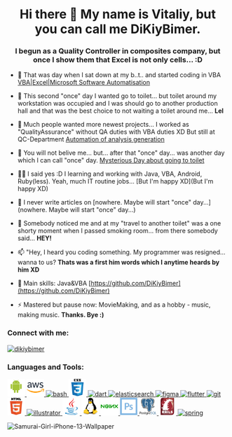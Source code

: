 <h1 align="center">Hi there 👋 My name is Vitaliy, but you can call me DiKiyBimer.</h1>
<h3 align="center">I begun as a Quality Controller in composites company, but once I show them that Excel is not only cells... :D</h3>

- 🔭 That was day when I sat down at my b..t.. and started coding in VBA [VBA|Excel|Microsoft Software Automatisation](https://github.com/DiKiyBimer)

- 🤝 This second "once" day I wanted go to toilet... but toilet around my workstation was occupied and I was should go to another production hall and that was the best choice to not waiting a toilet around me... **Lel**

- 👯 Much people wanted more newest projects... I worked as "QualityAssurance" without QA duties with VBA duties XD But still at QC-Department [Automation of analysis generation](https://github.com/DiKiyBimer)

- 💬 You will not belive me... but... after that "once" day... was another day which I can call "once" day. [Mysterious Day about going to toilet](https://github.com/DiKiyBimer)

- 👨‍💻 I said yes :D I learning and working with Java, VBA, Android, Ruby(less). Yeah, much IT routine jobs... [But I'm happy XD](But I'm happy XD)

- 📝 I never write articles on [nowhere. Maybe will start "once" day...](nowhere. Maybe will start "once" day...)

- 🌱 Somebody noticed me and at my "travel to another toilet" was a one shorty moment when I passed smoking room... from there somebody said... **HEY!**

- 📫 "Hey, I heard you coding something. My programmer was resigned... wanna to us? **Thats was a first him words which I anytime heards by him XD**

- 📄 Main skills: Java&VBA [https://github.com/DiKiyBimer](https://github.com/DiKiyBimer)

- ⚡ Mastered but pause now: MovieMaking, and as a hobby - music, making music. **Thanks. Bye :)**

<h3 align="left">Connect with me:</h3>
<p align="left">
<a href="https://dev.to/dikiybimer" target="blank"><img align="center" src="https://raw.githubusercontent.com/rahuldkjain/github-profile-readme-generator/master/src/images/icons/Social/devto.svg" alt="dikiybimer" height="30" width="40" /></a>
</p>

<h3 align="left">Languages and Tools:</h3>
<p align="left"> <a href="https://developer.android.com" target="_blank" rel="noreferrer"> <img src="https://raw.githubusercontent.com/devicons/devicon/master/icons/android/android-original-wordmark.svg" alt="android" width="40" height="40"/> </a> <a href="https://aws.amazon.com" target="_blank" rel="noreferrer"> <img src="https://raw.githubusercontent.com/devicons/devicon/master/icons/amazonwebservices/amazonwebservices-original-wordmark.svg" alt="aws" width="40" height="40"/> </a> <a href="https://www.gnu.org/software/bash/" target="_blank" rel="noreferrer"> <img src="https://www.vectorlogo.zone/logos/gnu_bash/gnu_bash-icon.svg" alt="bash" width="40" height="40"/> </a> <a href="https://www.w3schools.com/css/" target="_blank" rel="noreferrer"> <img src="https://raw.githubusercontent.com/devicons/devicon/master/icons/css3/css3-original-wordmark.svg" alt="css3" width="40" height="40"/> </a> <a href="https://dart.dev" target="_blank" rel="noreferrer"> <img src="https://www.vectorlogo.zone/logos/dartlang/dartlang-icon.svg" alt="dart" width="40" height="40"/> </a> <a href="https://www.elastic.co" target="_blank" rel="noreferrer"> <img src="https://www.vectorlogo.zone/logos/elastic/elastic-icon.svg" alt="elasticsearch" width="40" height="40"/> </a> <a href="https://www.figma.com/" target="_blank" rel="noreferrer"> <img src="https://www.vectorlogo.zone/logos/figma/figma-icon.svg" alt="figma" width="40" height="40"/> </a> <a href="https://flutter.dev" target="_blank" rel="noreferrer"> <img src="https://www.vectorlogo.zone/logos/flutterio/flutterio-icon.svg" alt="flutter" width="40" height="40"/> </a> <a href="https://git-scm.com/" target="_blank" rel="noreferrer"> <img src="https://www.vectorlogo.zone/logos/git-scm/git-scm-icon.svg" alt="git" width="40" height="40"/> </a> <a href="https://www.w3.org/html/" target="_blank" rel="noreferrer"> <img src="https://raw.githubusercontent.com/devicons/devicon/master/icons/html5/html5-original-wordmark.svg" alt="html5" width="40" height="40"/> </a> <a href="https://www.adobe.com/in/products/illustrator.html" target="_blank" rel="noreferrer"> <img src="https://www.vectorlogo.zone/logos/adobe_illustrator/adobe_illustrator-icon.svg" alt="illustrator" width="40" height="40"/> </a> <a href="https://www.java.com" target="_blank" rel="noreferrer"> <img src="https://raw.githubusercontent.com/devicons/devicon/master/icons/java/java-original.svg" alt="java" width="40" height="40"/> </a> <a href="https://www.linux.org/" target="_blank" rel="noreferrer"> <img src="https://raw.githubusercontent.com/devicons/devicon/master/icons/linux/linux-original.svg" alt="linux" width="40" height="40"/> </a> <a href="https://www.nginx.com" target="_blank" rel="noreferrer"> <img src="https://raw.githubusercontent.com/devicons/devicon/master/icons/nginx/nginx-original.svg" alt="nginx" width="40" height="40"/> </a> <a href="https://www.photoshop.com/en" target="_blank" rel="noreferrer"> <img src="https://raw.githubusercontent.com/devicons/devicon/master/icons/photoshop/photoshop-line.svg" alt="photoshop" width="40" height="40"/> </a> <a href="https://www.postgresql.org" target="_blank" rel="noreferrer"> <img src="https://raw.githubusercontent.com/devicons/devicon/master/icons/postgresql/postgresql-original-wordmark.svg" alt="postgresql" width="40" height="40"/> </a> <a href="https://rubyonrails.org" target="_blank" rel="noreferrer"> <img src="https://raw.githubusercontent.com/devicons/devicon/master/icons/rails/rails-original-wordmark.svg" alt="rails" width="40" height="40"/> </a> <a href="https://spring.io/" target="_blank" rel="noreferrer"> <img src="https://www.vectorlogo.zone/logos/springio/springio-icon.svg" alt="spring" width="40" height="40"/> </a> </p>

![Samurai-Girl-iPhone-13-Wallpaper](href="https://github.com/DiKiyBimer)
